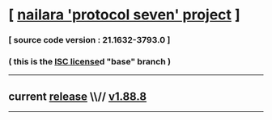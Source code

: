 
# [ [nailara 'protocol seven' project](http://nailara.network/) ]

### [ source code version : 21.1632-3793.0 ]

### ( this is the [ISC license](license)d "base" branch )
---
## current [release](https://github.com/nailara-technologies/protocol-7/releases) \\\\// [v1.88.8](https://github.com/nailara-technologies/protocol-7/releases/tag/v1.88.8)
---
